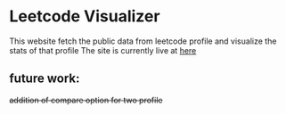 # Leetcode Visualizer

This website fetch the public data from leetcode profile and visualize the stats of that profile
The site is currently live at [here](https://leetcode-visualizer.herokuapp.com/)

## future work:
~~addition of compare option for two profile~~
